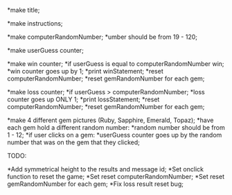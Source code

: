 *make title;

*make instructions;

*make computerRandomNumber;
  *umber should be from 19 - 120;

*make userGuess counter;

*make win counter;
  *if userGuess is equal to computerRandomNumber win;
    *win counter goes up by 1;
    *print winStatement;
    *reset computerRandomNumber;
    *reset gemRandomNumber for each gem;

*make loss counter;
  *if userGuess > computerRandomNumber;
    *loss counter goes up ONLY 1;
    *print lossStatement;
    *reset computerRandomNumber;
    *reset gemRandomNumber for each gem;

*make 4 different gem pictures (Ruby, Sapphire, Emerald, Topaz);
  *have each gem hold a different random number:
    *random number should be from 1 - 12;
  *if user clicks on a gem:
    *userGuess counter goes up by the random number that was on the gem that they clicked;

TODO:

*Add symmetrical height to the results and message id;
*Set onclick function to reset the game;
*Set reset computerRandomNumber;
*Set reset gemRandomNumber for each gem;
*Fix loss result reset bug;